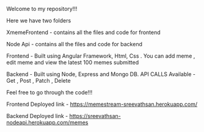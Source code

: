 Welcome to my repository!!!

Here we have two folders 

XmemeFrontend - contains all the files and code for frontend

Node Api - contains all the files and code for backend

Frontend - Built using Angular Framework, Html, Css . You can add meme , edit meme and view the latest 100 memes submitted  

Backend - Built using Node, Express and Mongo DB. API CALLS Available - Get , Post , Patch , Delete

Feel free to go through the code!!!


Frontend Deployed link - https://memestream-sreevathsan.herokuapp.com/

Backend Deployed link - https://sreevathsan-nodeapi.herokuapp.com/memes
